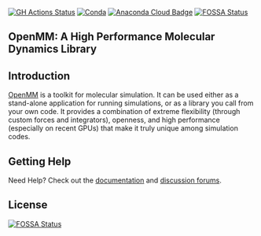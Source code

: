 [![GH Actions Status](https://github.com/openmm/openmm/workflows/CI/badge.svg)](https://github.com/openmm/openmm/actions?query=branch%3Amaster+workflow%3ACI)
[![Conda](https://img.shields.io/conda/v/conda-forge/openmm.svg)](https://anaconda.org/conda-forge/openmm)
[![Anaconda Cloud Badge](https://anaconda.org/conda-forge/openmm/badges/downloads.svg)](https://anaconda.org/conda-forge/openmm)
[![FOSSA Status](https://app.fossa.com/api/projects/git%2Bgithub.com%2Fdwhswenson%2Fopenmm.svg?type=shield)](https://app.fossa.com/projects/git%2Bgithub.com%2Fdwhswenson%2Fopenmm?ref=badge_shield)

## OpenMM: A High Performance Molecular Dynamics Library

Introduction
------------

[OpenMM](http://openmm.org) is a toolkit for molecular simulation. It can be used either as a stand-alone application for running simulations, or as a library you call from your own code. It
provides a combination of extreme flexibility (through custom forces and integrators), openness, and high performance (especially on recent GPUs) that make it truly unique among simulation codes.  

Getting Help
------------

Need Help? Check out the [documentation](http://docs.openmm.org/) and [discussion forums](https://simtk.org/forums/viewforum.php?f=161).


## License
[![FOSSA Status](https://app.fossa.com/api/projects/git%2Bgithub.com%2Fdwhswenson%2Fopenmm.svg?type=large)](https://app.fossa.com/projects/git%2Bgithub.com%2Fdwhswenson%2Fopenmm?ref=badge_large)